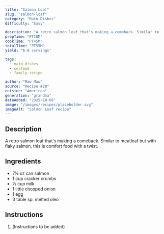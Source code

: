 ```yaml
---
title: "Salmon Loaf"
slug: "salmon-loaf"
category: "Main Dishes"
difficulty: "Easy"

description: "A retro salmon loaf that's making a comeback. Similar to meatloaf but with flaky salmon, this is comfort food with a twist."
prepTime: "PT10M"
cookTime: "PT45M"
totalTime: "PT55M"
yield: "6-8 servings"

tags:
  - main-dishes
  - seafood
  - family-recipe

author: "Maw Maw"
source: "Recipe #28"
cuisine: "American"
generation: "grandma"
dateAdded: "2025-10-08"
image: "/images/recipes/placeholder.svg"
imageAlt: "Salmon Loaf recipe"
---
```


## Description

A retro salmon loaf that's making a comeback. Similar to meatloaf but with flaky salmon, this is comfort food with a twist.

## Ingredients

- 7½ oz can salmon
- 1 cup cracker crumbs
- ⅓ cup milk
- 1 little chopped onion
- 1 egg
- 3 table sp. melted oleo

## Instructions

1. (Instructions to be added)